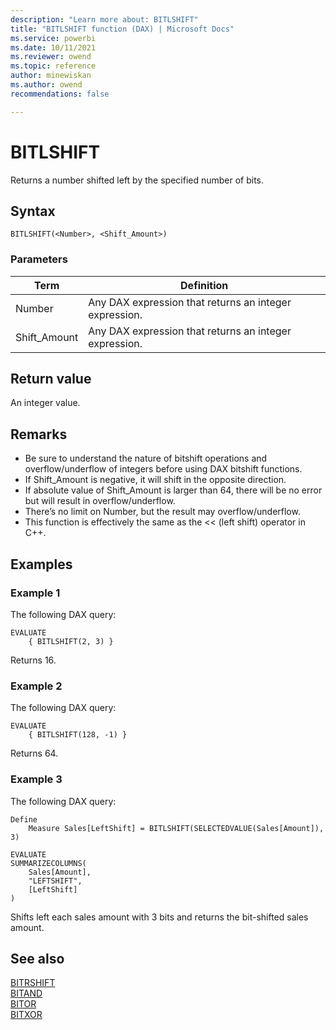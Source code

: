 ```yaml
---
description: "Learn more about: BITLSHIFT"
title: "BITLSHIFT function (DAX) | Microsoft Docs"
ms.service: powerbi 
ms.date: 10/11/2021
ms.reviewer: owend
ms.topic: reference
author: minewiskan
ms.author: owend 
recommendations: false

---
```

# BITLSHIFT

Returns a number shifted left by the specified number of bits.  
  
## Syntax  
  
```dax
BITLSHIFT(<Number>, <Shift_Amount>) 
```

### Parameters

|Term|Definition|
|--------|--------------|
|Number|Any DAX expression that returns an integer expression.|
|Shift_Amount|Any DAX expression that returns an integer expression.|

## Return value

An integer value.
  
## Remarks

- Be sure to understand the nature of bitshift operations and overflow/underflow of integers before using DAX bitshift functions.
- If Shift_Amount is negative, it will shift in the opposite direction.
- If absolute value of Shift_Amount is larger than 64, there will be no error but will result in overflow/underflow.
- There’s no limit on Number, but the result may overflow/underflow.
- This function is effectively the same as the << (left shift) operator in C++.

## Examples

### Example 1

The following DAX query:

```dax
EVALUATE 
    { BITLSHIFT(2, 3) }
```

Returns 16.

### Example 2

The following DAX query:

```dax
EVALUATE 
    { BITLSHIFT(128, -1) }
```

Returns 64.

### Example 3

The following DAX query:

```dax
Define 
    Measure Sales[LeftShift] = BITLSHIFT(SELECTEDVALUE(Sales[Amount]), 3)

EVALUATE 
SUMMARIZECOLUMNS(
    Sales[Amount],
    "LEFTSHIFT", 
    [LeftShift]
)
```

Shifts left each sales amount with 3 bits and returns the bit-shifted sales amount.

## See also

[BITRSHIFT](bitrshift-function-dax.md)  
[BITAND](bitand-function-dax.md)  
[BITOR](bitor-function-dax.md)  
[BITXOR](bitxor-function-dax.md)
